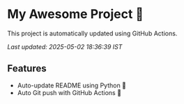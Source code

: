 # My Awesome Project 🚀

This project is automatically updated using GitHub Actions.

_Last updated: 2025-05-02 18:36:39 IST_

## Features
- Auto-update README using Python 🐍
- Auto Git push with GitHub Actions 🤖
